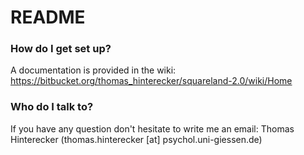 # README #

### How do I get set up? ###

A documentation is provided in the wiki: https://bitbucket.org/thomas_hinterecker/squareland-2.0/wiki/Home

### Who do I talk to? ###
If you have any question don't hesitate to write me an email:
Thomas Hinterecker (thomas.hinterecker [at] psychol.uni-giessen.de)